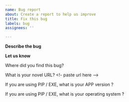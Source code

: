 ```yaml
---
name: Bug report
about: Create a report to help us improve
title: Fix this bug
labels: bug
assignees: ''

---
```


**Describe the bug**

<!-- Replace this line with a short description of what the bug is about. -->
<!-- If you can add the error log / some screenshots that will help a lot -->

**Let us know**

<!-- Please answer the question below -->

Where did you find this bug?
<!-- your answer should be one of these: PIP | EXE | Discord Bot | Telegram Bot -->

What is your novel URL?
<!- paste url here -->

If you are using PIP / EXE, what is your APP version ?
<!-- if you don't know just skip it -->

If you are using PIP / EXE, what is your operating system ?
<!-- e.g. Windows 7, Windows 10, Ubuntu 20, Mac OS Big Sur etc. -->
